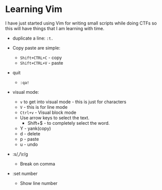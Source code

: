 # Learning Vim

I have just started using Vim for writing small scripts while doing CTFs so this will have things that I am learning with time.

* duplicate a line: `:t.`
* Copy paste are simple:
    - `Shift+CTRL+C` - copy
    - `Shift+CTRL+V` - paste
* quit
    - `:qa!`

* visual mode:
    - `v` to get into visual mode - this is just for characters
    - `V` - this is for line mode
    - `Ctrl+v` - Visual block mode
    - Use arrow keys to select the text.
        - Shift+$ - to completely select the word.
    - Y - yank(copy)
    - d - delete
    - p - paste
    - u - undo

* :s/,/\r/g
    - Break on comma

* :set number
    - Show line number

